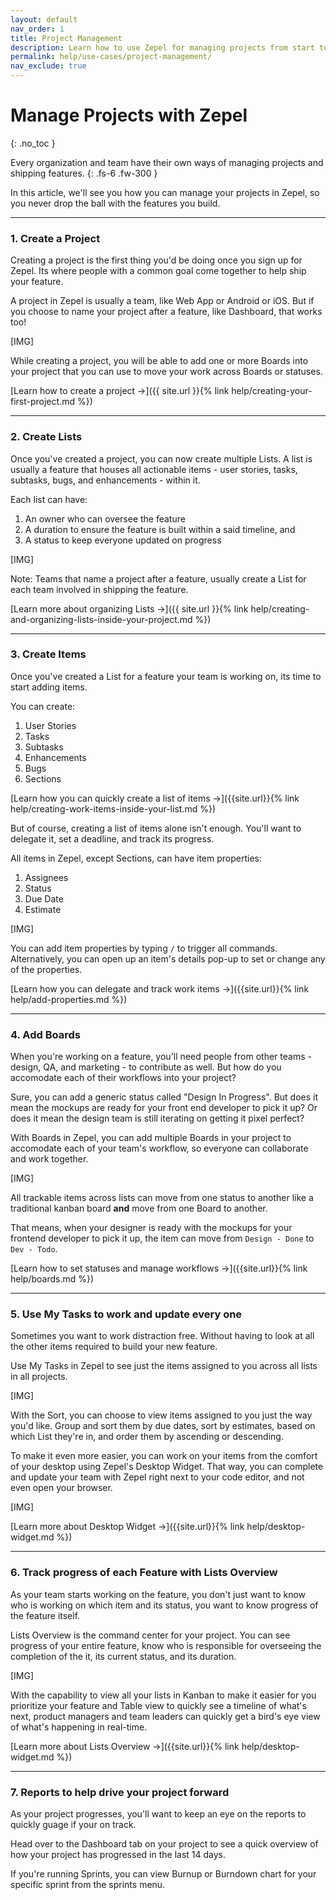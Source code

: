```yaml
---
layout: default
nav_order: 1
title: Project Management
description: Learn how to use Zepel for managing projects from start to finish.
permalink: help/use-cases/project-management/
nav_exclude: true
---
```

# Manage Projects with Zepel
{: .no_toc }

Every organization and team have their own ways of managing projects and shipping features.
{: .fs-6 .fw-300 }

In this article, we'll see you how you can manage your projects in Zepel, so you never drop the ball with the features you build.

---

### 1. Create a Project

Creating a project is the first thing you'd be doing once you sign up for Zepel. Its where people with a common goal come together to help ship your feature. 

A project in Zepel is usually a team, like Web App or Android or iOS. But if you choose to name your project after a feature, like Dashboard, that works too!

[IMG]

While creating a project, you will be able to add one or more Boards into your project that you can use to move your work across Boards or statuses.

[Learn how to create a project ->]({{ site.url }}{% link help/creating-your-first-project.md %})

---

### 2. Create Lists

Once you've created a project, you can now create multiple Lists. A list is usually a feature that houses all actionable items - user stories, tasks, subtasks, bugs, and enhancements - within it. 

Each list can have: 
1. An owner who can oversee the feature 
2. A duration to ensure the feature is built within a said timeline, and
3. A status to keep everyone updated on progress

[IMG]

Note: Teams that name a project after a feature, usually create a List for each team involved in shipping the feature.

[Learn more about organizing Lists ->]({{ site.url }}{% link help/creating-and-organizing-lists-inside-your-project.md %})

---

### 3. Create Items

Once you've created a List for a feature your team is working on, its time to start adding items. 

You can create:
1. User Stories
2. Tasks
3. Subtasks
4. Enhancements
5. Bugs
6. Sections

[Learn how you can quickly create a list of items ->]({{site.url}}{% link help/creating-work-items-inside-your-list.md %})

But of course, creating a list of items alone isn't enough. You'll want to delegate it, set a deadline, and track its progress.

All items in Zepel, except Sections, can have item properties:
1. Assignees
2. Status
3. Due Date
4. Estimate

[IMG]

You can add item properties by typing ```/``` to trigger all commands. Alternatively, you can open up an item's details pop-up to set or change any of the properties.

[Learn how you can delegate and track work items ->]({{site.url}}{% link help/add-properties.md %})

---

### 4. Add Boards

When you're working on a feature, you'll need people from other teams - design, QA, and marketing - to contribute as well. But how do you accomodate each of their workflows into your project? 

Sure, you can add a generic status called "Design In Progress". But does it mean the mockups are ready for your front end developer to pick it up? Or does it mean the design team is still iterating on getting it pixel perfect?

With Boards in Zepel, you can add multiple Boards in your project to accomodate each of your team's workflow, so everyone can collaborate and work together.

[IMG]

All trackable items across lists can move from one status to another like a traditional kanban board **and** move from one Board to another. 

That means, when your designer is ready with the mockups for your frontend developer to pick it up, the item can move from ```Design - Done``` to ```Dev - Todo```.

[Learn how to set statuses and manage workflows ->]({{site.url}}{% link help/boards.md %})

---

### 5. Use My Tasks to work and update every one

Sometimes you want to work distraction free. Without having to look at all the other items required to build your new feature.

Use My Tasks in Zepel to see just the items assigned to you across all lists in all projects. 

[IMG]

With the Sort, you can choose to view items assigned to you just the way you'd like. Group and sort them by due dates, sort by estimates, based on which List they're in, and order them by ascending or descending.

To make it even more easier, you can work on your items from the comfort of your desktop using Zepel's Desktop Widget. That way, you can complete and update your team with Zepel right next to your code editor, and not even open your browser.

[IMG]

[Learn more about Desktop Widget ->]({{site.url}}{% link help/desktop-widget.md %})

---

### 6. Track progress of each Feature with Lists Overview

As your team starts working on the feature, you don't just want to know who is working on which item and its status, you want to know progress of the feature itself. 

Lists Overview is the command center for your project. You can see progress of your entire feature, know who is responsible for overseeing the completion of the it, its current status, and its duration.

[IMG]

With the capability to view all your lists in Kanban to make it easier for you prioritize your feature and Table view to quickly see a timeline of what's next, product managers and team leaders can quickly get a bird's eye view of what's happening in real-time.

[Learn more about Lists Overview ->]({{site.url}}{% link help/desktop-widget.md %})

---

### 7. Reports to help drive your project forward

As your project progresses, you'll want to keep an eye on the reports to quickly guage if your on track.

Head over to the Dashboard tab on your project to see a quick overview of how your project has progressed in the last 14 days.

If you're running Sprints, you can view Burnup or Burndown chart for your specific sprint from the sprints menu.